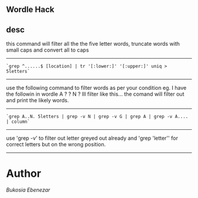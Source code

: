 ## Wordle Hack

## desc
this command will filter all the the five letter words, truncate words with small caps and convert all to caps 
***
    `grep ^......$ [location] | tr '[:lower:]' '[:upper:]' uniq > 5letters`
***
use the following command to filter words as per your condition 
  eg.  I have the followin in wordle 
        A ? ? N ?
Ill filter like this... the comand will filter out and print the likely words.
***
    `grep A..N. 5letters | grep -v N | grep -v G | grep A | grep -v A.... | column`
***
use 'grep -v' to filter out letter greyed out already and 'grep 'letter'' for correct letters but on the wrong position.
***
# Author 
*Bukosia Ebenezar*
